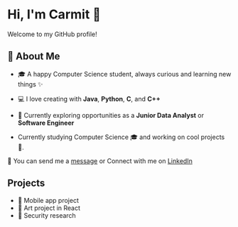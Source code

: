 # Hi, I'm Carmit 🌸

Welcome to my GitHub profile!  

## 🌸 About Me
- 🎓 A happy Computer Science student, always curious and learning new things ✨  
- 💻 I love creating with **Java**, **Python**, **C**, and **C++**
- 🌱 Currently exploring opportunities as a **Junior Data Analyst** or **Software Engineer**

- Currently studying Computer Science 🎓 and working on cool projects 🚀.  

📧 You can send me a [message](mailto:carmityehudai@gmail.com) or Connect with me on [LinkedIn](http://linkedin.com/in/carmit-chaya-yehudai-626027250) 


## Projects
- 📱 Mobile app project  
- 🎨 Art project in React  
- 🔐 Security research  

